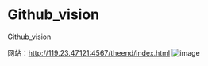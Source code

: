 # Github_vision
Github_vision

网站：http://119.23.47.121:4567/theend/index.html
![image](https://github.com/software-case-course/Github_vision.git/raw/master/displays.gif)
